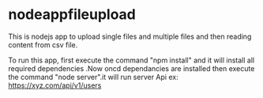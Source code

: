# nodeappfileupload
This is nodejs app to upload single files and multiple files and then reading content from csv file.

To run this app, first execute the command "npm install" and it will install all required dependencies .Now oncd dependancies are installed then execute the command "node server".it will run server
Api ex:
https://xyz.com/api/v1/users
